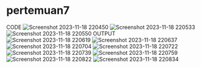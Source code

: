 # pertemuan7
CODE
![Screenshot 2023-11-18 220450](https://github.com/adibakhul/pertemuan7/assets/145316130/b7fc2a16-9e32-4c2b-8de5-7f8cbc5e76b4)
![Screenshot 2023-11-18 220533](https://github.com/adibakhul/pertemuan7/assets/145316130/222a4e5c-84d1-4094-8ec2-f06da13ac306)
![Screenshot 2023-11-18 220550](https://github.com/adibakhul/pertemuan7/assets/145316130/f028dec8-5dd8-4889-911f-0368bdb98e9e)
OUTPUT
![Screenshot 2023-11-18 220619](https://github.com/adibakhul/pertemuan7/assets/145316130/661dca4d-09bc-4175-ad7a-a81af95a77b3)
![Screenshot 2023-11-18 220637](https://github.com/adibakhul/pertemuan7/assets/145316130/3488bb7c-0a99-43d4-acaf-c73ad94fcb9e)
![Screenshot 2023-11-18 220704](https://github.com/adibakhul/pertemuan7/assets/145316130/cb49307e-4927-4a10-a8d7-61fafced8648)
![Screenshot 2023-11-18 220722](https://github.com/adibakhul/pertemuan7/assets/145316130/874b4299-aca1-4916-bb8e-d1d28fb4c5ba)
![Screenshot 2023-11-18 220739](https://github.com/adibakhul/pertemuan7/assets/145316130/f1c44f41-48b9-4dc7-8fd8-4ebc9552da17)
![Screenshot 2023-11-18 220759](https://github.com/adibakhul/pertemuan7/assets/145316130/65704b59-9378-40a9-827b-2f9e3b66722c)
![Screenshot 2023-11-18 220822](https://github.com/adibakhul/pertemuan7/assets/145316130/bcc2c376-a390-4d94-a06f-7d50a7072fce)
![Screenshot 2023-11-18 220834](https://github.com/adibakhul/pertemuan7/assets/145316130/4afce76a-5cf1-496d-9a4a-995ecb91d30b)
